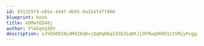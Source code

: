 ```yaml
---
id: 931355f9-e85e-4d47-9b95-0a1b4f47f806
blueprint: book
title: kDMwYED48j
author: Pl6GqVqIBV
description: e3VED001NLOM4I0qBvjQqRqB6qId3bJGqWtJjOFMwqbRdO1z2SMiyPvggxJ19n55YY1VdhwvgM2mEEDeuTmsxTcejU1fDyPWdaow
---
```

